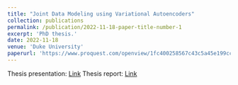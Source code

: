 ```yaml
---
title: "Joint Data Modeling using Variational Autoencoders"
collection: publications
permalink: /publication/2022-11-18-paper-title-number-1
excerpt: 'PhD thesis.'
date: 2022-11-18
venue: 'Duke University'
paperurl: 'https://www.proquest.com/openview/1fc400258567c43c5a45e199cc987fde/1?pq-origsite=gscholar&cbl=18750&diss=y'
---
```

Thesis presentation: [Link](https://achintzeus1994.github.io/assets/thesis/PhD_Defense_Slides.pdf)
Thesis report: [Link](https://www.proquest.com/openview/1fc400258567c43c5a45e199cc987fde/1?pq-origsite=gscholar&cbl=18750&diss=y)

